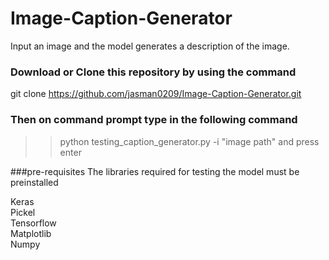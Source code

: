 # Image-Caption-Generator
Input an image and the model generates a description of the image.

### Download or Clone this repository by using the command 
git clone https://github.com/jasman0209/Image-Caption-Generator.git

### Then on command prompt type in the following command
>> python testing_caption_generator.py -i "image path"
and press enter
 
 
###pre-requisites
The libraries required for testing the model must be preinstalled <br>

  Keras
  <br>Pickel
  <br>Tensorflow
  <br>Matplotlib
  <br>Numpy
